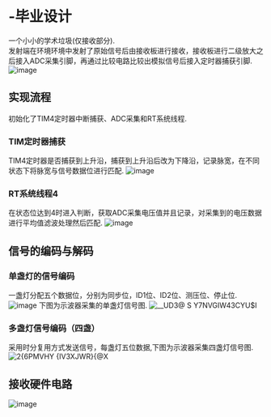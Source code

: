 # -毕业设计
一个小小的学术垃圾(仅接收部分).  
发射端在环境环境中发射了原始信号后由接收板进行接收，接收板进行二级放大之后接入ADC采集引脚，再通过比较电路比较出模拟信号后接入定时器捕获引脚.
![image](https://github.com/xieyanname/-/assets/103435971/1990aa8a-b616-4d88-8ef9-171088f6af5a)
## 实现流程
初始化了TIM4定时器中断捕获、ADC采集和RT系统线程.
### TIM定时器捕获
TIM4定时器是否捕获到上升沿，捕获到上升沿后改为下降沿，记录脉宽，在不同状态下将脉宽与信号数据位进行匹配.
![image](https://github.com/xieyanname/-/assets/103435971/c7483d8a-227e-40e2-ac95-5f7c4f0bc208)
### RT系统线程4
在状态位达到4时进入判断，获取ADC采集电压值并且记录，对采集到的电压数据进行平均值滤波处理然后匹配.
![image](https://github.com/xieyanname/-/assets/103435971/61d4e92d-7891-44bf-a96f-1957b547bf72)
## 信号的编码与解码
### 单盏灯的信号编码
一盏灯分配五个数据位，分别为同步位，ID1位、ID2位、测压位、停止位.
![image](https://github.com/xieyanname/-/assets/103435971/76b3bd78-cc1f-4383-a5b3-04d6ad8cf540)
下图为示波器采集的单盏灯信号图.
![__UD3@ S Y7NVGIW43CYU$I](https://github.com/xieyanname/-/assets/103435971/e838085c-f94d-444e-a95c-405287384f86)
### 多盏灯信号编码（四盏）
采用时分复用方式发送信号，每盏灯五位数据,下图为示波器采集四盏灯信号图.
![2{6PMVHY {IV3X$J$WR}{@X](https://github.com/xieyanname/-/assets/103435971/4013b017-827b-42a3-96e8-fa107f91464e)
## 接收硬件电路
![image](https://github.com/xieyanname/-/assets/103435971/51df8976-93a4-4a91-bae5-9e15e889e989)
